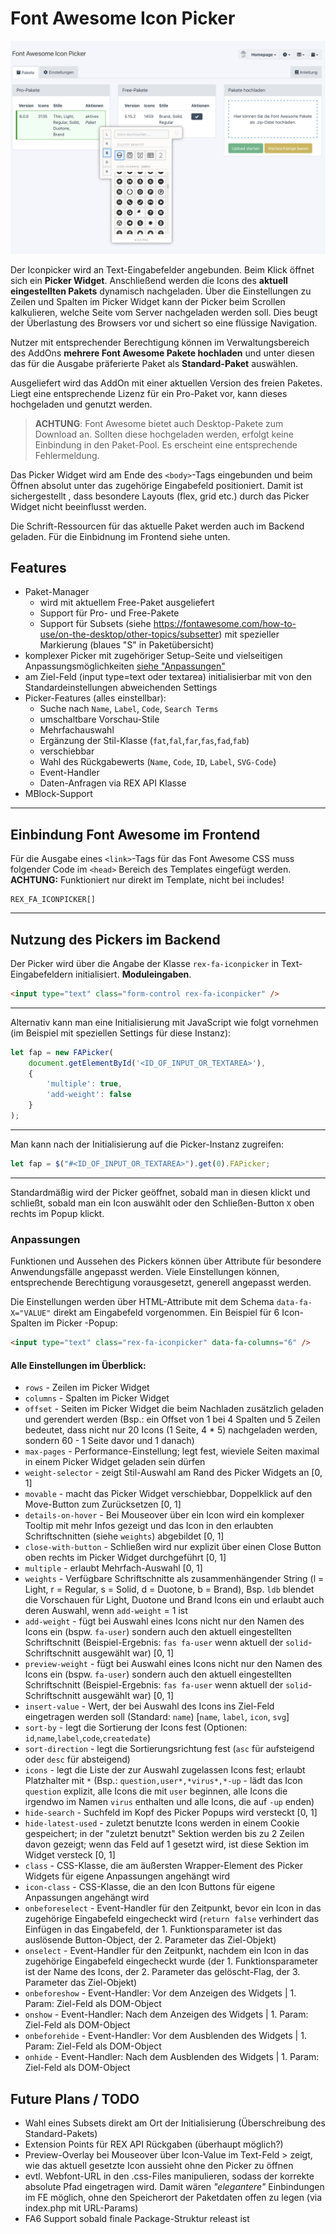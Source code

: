 # Font Awesome Icon Picker

![Screenshot](https://github.com/FriendsOfREDAXO/fa_iconpicker/blob/assets/icon_screen.png?raw=true)


Der Iconpicker wird an Text-Eingabefelder angebunden. Beim Klick öffnet sich ein **Picker Widget**. Anschließend werden die Icons des **aktuell eingestellten
 Pakets** dynamisch nachgeladen. Über die Einstellungen zu Zeilen und Spalten im Picker Widget kann der Picker beim Scrollen kalkulieren, welche Seite vom
  Server nachgeladen werden soll. Dies beugt der Überlastung des Browsers vor und sichert so eine flüssige Navigation.

Nutzer mit entsprechender Berechtigung können im Verwaltungsbereich des AddOns **mehrere Font Awesome  Pakete hochladen** und unter diesen das für die
 Ausgabe präferierte Paket als **Standard-Paket** auswählen.

Ausgeliefert wird das AddOn mit einer aktuellen Version des freien Paketes. Liegt eine entsprechende Lizenz für ein Pro-Paket vor, kann dieses hochgeladen
 und genutzt werden.

> **ACHTUNG**: Font Awesome bietet auch Desktop-Pakete zum Download an. Sollten diese hochgeladen werden, erfolgt keine Einbindung in den Paket-Pool. Es
> erscheint eine entsprechende Fehlermeldung. 

Das Picker Widget wird am Ende des `<body>`-Tags eingebunden und beim Öffnen absolut unter das zugehörige Eingabefeld positioniert. Damit ist sichergestellt
, dass besondere Layouts (flex, grid etc.) durch das Picker Widget nicht beeinflusst werden.

Die Schrift-Ressourcen für das aktuelle Paket werden auch im Backend geladen. Für die Einbidnung im Frontend siehe unten.

## Features

* Paket-Manager
  * wird mit aktuellem Free-Paket ausgeliefert
  * Support für Pro- und Free-Pakete
  * Support für Subsets (siehe https://fontawesome.com/how-to-use/on-the-desktop/other-topics/subsetter) mit spezieller Markierung (blaues "S" in Paketübersicht)
* komplexer Picker mit zugehöriger Setup-Seite und vielseitigen Anpassungsmöglichkeiten [siehe "Anpassungen"](#Anpassungen)
* am Ziel-Feld (input type=text oder textarea) initialisierbar mit von den Standardeinstellungen abweichenden Settings
* Picker-Features (alles einstellbar):
  * Suche nach `Name`, `Label`, `Code`, `Search Terms`
  * umschaltbare Vorschau-Stile
  * Mehrfachauswahl
  * Ergänzung der Stil-Klasse (`fat`,`fal`,`far`,`fas`,`fad`,`fab`)
  * verschiebbar
  * Wahl des Rückgabewerts (`Name`, `Code`, `ID`, `Label`, `SVG-Code`)
  * Event-Handler
  * Daten-Anfragen via REX API Klasse
* MBlock-Support

-----

## Einbindung Font Awesome im Frontend 

Für die Ausgabe eines `<link>`-Tags für das Font Awesome CSS muss folgender Code im `<head>` Bereich des Templates eingefügt werden. **ACHTUNG:** Funktioniert nur direkt im Template, nicht bei includes!
```
REX_FA_ICONPICKER[]
```

-----

## Nutzung des Pickers im Backend

Der Picker wird über die Angabe der Klasse `rex-fa-iconpicker` in Text-Eingabefeldern initialisiert.
 **Moduleingaben**.

```html
<input type="text" class="form-control rex-fa-iconpicker" />
```

----

Alternativ kann man eine Initialisierung mit JavaScript wie folgt vornehmen (im Beispiel mit speziellen Settings für diese Instanz):

```javascript
let fap = new FAPicker(
    document.getElementById('<ID_OF_INPUT_OR_TEXTAREA>'),
    {
        'multiple': true,
        'add-weight': false
    }
);
```

----

Man kann nach der Initialisierung auf die Picker-Instanz zugreifen:

```javascript
let fap = $("#<ID_OF_INPUT_OR_TEXTAREA>").get(0).FAPicker;
```

----

Standardmäßig wird der Picker geöffnet, sobald man in diesen klickt und schließt, sobald man ein Icon auswählt oder den Schließen-Button `X` oben rechts im
 Popup klickt. 

### Anpassungen

Funktionen und Aussehen des Pickers können über Attribute für besondere Anwendungsfälle angepasst werden. Viele Einstellungen können, entsprechende
 Berechtigung vorausgesetzt, generell angepasst werden.

Die Einstellungen werden über HTML-Attribute mit dem Schema `data-fa-X="VALUE"` direkt am Eingabefeld vorgenommen. Ein Beispiel für 6 Icon-Spalten im Picker
-Popup:

```html
<input type="text" class="rex-fa-iconpicker" data-fa-columns="6" />
```

#### Alle Einstellungen im Überblick:

* `rows` - Zeilen im Picker Widget
* `columns` - Spalten im Picker Widget
* `offset` - Seiten im Picker Widget die beim Nachladen zusätzlich geladen und gerendert werden (Bsp.: ein Offset von 1 bei 4 Spalten und 5 Zeilen
 bedeutet, dass nicht nur 20 Icons (1 Seite, 4 * 5) nachgeladen werden, sondern 60 - 1 Seite davor und 1 danach)
* `max-pages` - Performance-Einstellung; legt fest, wieviele Seiten maximal in einem Picker Widget geladen sein dürfen
* `weight-selector` - zeigt Stil-Auswahl am Rand des Picker Widgets an [0, 1]
* `movable` - macht das Picker Widget verschiebbar, Doppelklick auf den Move-Button zum Zurücksetzen [0, 1]
* `details-on-hover` - Bei Mouseover über ein Icon wird ein komplexer Tooltip mit mehr Infos gezeigt und das Icon in den erlaubten Schriftschnitten (siehe `weights`) abgebildet [0, 1]
* `close-with-button` - Schließen wird nur explizit über einen Close Button oben rechts im Picker Widget durchgeführt [0, 1]
* `multiple` - erlaubt Mehrfach-Auswahl [0, 1]
* `weights` - Verfügbare Schriftschnitte als zusammenhängender String (l = Light, r = Regular, s = Solid, d = Duotone, b = Brand), Bsp. `ldb` blendet die Vorschauen für Light, Duotone und Brand Icons ein und erlaubt auch deren Auswahl, wenn `add-weight` = 1 ist
* `add-weight` - fügt bei Auswahl eines Icons nicht nur den Namen des Icons ein (bspw. `fa-user`) sondern auch den aktuell eingestellten
 Schriftschnitt (Beispiel-Ergebnis: `fas fa-user` wenn aktuell der `solid`-Schriftschnitt ausgewählt war) [0, 1]
* `preview-weight` - fügt bei Auswahl eines Icons nicht nur den Namen des Icons ein (bspw. `fa-user`) sondern auch den aktuell eingestellten
   Schriftschnitt (Beispiel-Ergebnis: `fas fa-user` wenn aktuell der `solid`-Schriftschnitt ausgewählt war) [0, 1]
* `insert-value` - Wert, der bei Auswahl des Icons ins Ziel-Feld eingetragen werden soll (Standard: `name`) [`name`, `label`, `icon`, `svg`]
* `sort-by` - legt die Sortierung der Icons fest (Optionen: `id`,`name`,`label`,`code`,`createdate`)
* `sort-direction` - legt die Sortierungsrichtung fest (`asc` für aufsteigend oder `desc` für absteigend)
* `icons` - legt die Liste der zur Auswahl zugelassen Icons fest; erlaubt Platzhalter mit `*` (Bsp.: `question,user*,*virus*,*-up` - lädt das Icon
 `question` explizit, alle Icons die mit `user` beginnen, alle Icons die irgendwo im Namen `virus` enthalten und alle Icons, die auf `-up` enden)
* `hide-search` - Suchfeld im Kopf des Picker Popups wird versteckt [0, 1]
* `hide-latest-used` - zuletzt benutzte Icons werden in einem Cookie gespeichert; in der "zuletzt benutzt" Sektion werden bis zu 2 Zeilen davon gezeigt; wenn das Feld auf 1 gesetzt wird, ist diese Sektion im Widget versteck [0, 1]
* `class` - CSS-Klasse, die am äußersten Wrapper-Element des Picker Widgets für eigene Anpassungen angehängt wird
* `icon-class` - CSS-Klasse, die an den Icon Buttons für eigene Anpassungen angehängt wird
* `onbeforeselect` - Event-Handler für den Zeitpunkt, bevor ein Icon in das zugehörige Eingabefeld eingecheckt wird (`return false` verhindert das
 Einfügen in das Eingabefeld, der 1. Funktionsparameter ist das auslösende Button-Object, der 2. Parameter das Ziel-Objekt)
* `onselect` - Event-Handler für den Zeitpunkt, nachdem ein Icon in das zugehörige Eingabefeld eingecheckt wurde (der 1. Funktionsparameter ist der Name des Icons, der 2. Parameter das gelöscht-Flag, der 3. Parameter das Ziel-Objekt)
* `onbeforeshow` - Event-Handler: Vor dem Anzeigen des Widgets | 1. Param: Ziel-Feld als DOM-Object
* `onshow` - Event-Handler: Nach dem Anzeigen des Widgets | 1. Param: Ziel-Feld als DOM-Object
* `onbeforehide` - Event-Handler: Vor dem Ausblenden des Widgets | 1. Param: Ziel-Feld als DOM-Object
* `onhide` - Event-Handler: Nach dem Ausblenden des Widgets | 1. Param: Ziel-Feld als DOM-Object

## Future Plans / TODO

* Wahl eines Subsets direkt am Ort der Initialisierung (Überschreibung des Standard-Pakets)
* Extension Points für REX API Rückgaben (überhaupt möglich?)
* Preview-Overlay bei Mouseover über Icon-Value im Text-Feld > zeigt, wie das aktuell gesetzte Icon aussieht ohne den Picker zu öffnen
* evtl. Webfont-URL in den .css-Files manipulieren, sodass der korrekte absolute Pfad eingetragen wird. Damit wären _"elegantere"_ Einbindungen im FE möglich, ohne den Speicherort der Paketdaten offen zu legen (via index.php mit URL-Params)
* FA6 Support sobald finale Package-Struktur releast ist
